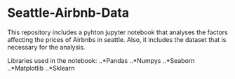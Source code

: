 # Seattle-Airbnb-Data

This repository includes a pyhton jupyter notebook that analyses the factors affecting the prices of Airbnbs in seattle. Also, it includes the dataset that is necessary for the analysis.

Libraries used in the notebook:
  ..*Pandas
	..*Numpys
	..*Seaborn
	..*Matplotlib
	..*Sklearn
	
	

